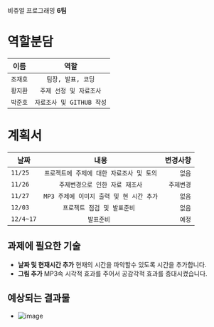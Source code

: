 비쥬얼 프로그래밍 **6팀**



**역할분담**
==============
| 이름 | 역할 |
|---|:---:|
| `조재호` | `팀장, 발표, 코딩` | 
| `황지환` | `주제 선정 및 자료조사` | 
| `박준호` | `자료조사 및 GITHUB 작성` | 

**계획서**
===========

| 날짜 | 내용 | 변경사항 |
|---|:---:|---:|
| `11/25` | `프로젝트에 주제에 대한 자료조사 및 토의` | `없음` |
| `11/26` | `주제변경으로 인한 자료 재조사` | `주제변경` |
| `11/27` | `MP3 주제에 이미지 출력 및 현 시간 추가` | `없음` |
| `12/03` | `프로젝트 점검 및 발표준비 ` | `없음` |
| `12/4~17` | `발표준비 ` | `예정` |

## 과제에 필요한 기술
- **날짜 및 현재시간 추가** 
         현재의 시간을 파악할수 있도록 시간을 추가합니다.
- **그림 추가**
         MP3속 시각적 효과를 주어서 공감각적 효과를 증대시켰습니다.
      
## 예상되는 결과물
- ![image](https://user-images.githubusercontent.com/54825917/70104156-828b1780-1680-11ea-8b6f-57651911bb78.png)
